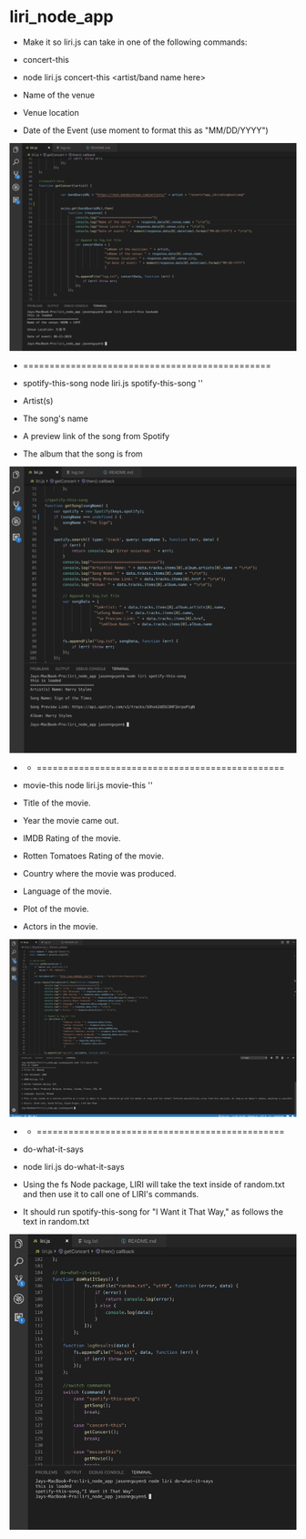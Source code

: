 # liri_node_app

 * Make it so liri.js can take in one of the following commands:

 * concert-this
 * node liri.js concert-this <artist/band name here>

 * Name of the venue

 * Venue location

 * Date of the Event (use moment to format this as "MM/DD/YYYY")

<img src="images/concert-this.png">

 * ===============================================
  
 * spotify-this-song
node liri.js spotify-this-song '<song name here>'

 * Artist(s)

 * The song's name

 * A preview link of the song from Spotify

 * The album that the song is from

<img src="images/spotify.png">

 *  * ===============================================


 * movie-this node liri.js movie-this '<movie name here>'

 * Title of the movie.
 * Year the movie came out.
 * IMDB Rating of the movie.
 * Rotten Tomatoes Rating of the movie.
 * Country where the movie was produced.
 * Language of the movie.
 * Plot of the movie.
 * Actors in the movie.

<img src="images/movie-this.png">


 *  * ===============================================

 * do-what-it-says
 * node liri.js do-what-it-says

 * Using the fs Node package, LIRI will take the text inside of random.txt and then use it to call one of LIRI's commands.

 * It should run spotify-this-song for "I Want it That Way," as follows the text in random.txt

<img src="images/do.png">
